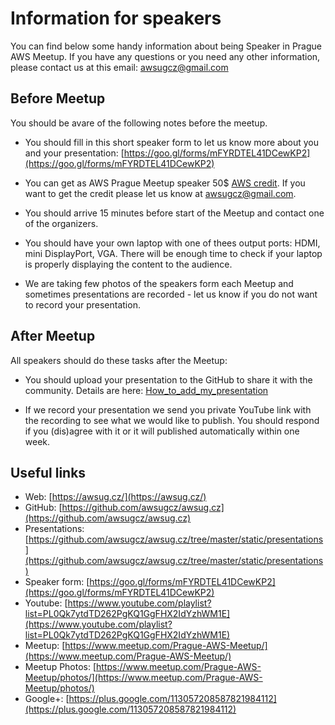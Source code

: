 # Information for speakers

You can find below some handy information about being Speaker in Prague AWS Meetup.
If you have any questions or you need any other information, please contact us at this email: [awsugcz@gmail.com](mailto:awsugcz@gmail.com)

## Before Meetup

You should be avare of the following notes before the meetup.

* You should fill in this short speaker form to let us know more about you and your presentation: [https://goo.gl/forms/mFYRDTEL41DCewKP2](https://goo.gl/forms/mFYRDTEL41DCewKP2)

* You can get as AWS Prague Meetup speaker 50$ [AWS credit](https://aws.amazon.com/awscredits/). If you want to get the credit please let us know at [awsugcz@gmail.com](mailto:awsugcz@gmail.com).

* You should arrive 15 minutes before start of the Meetup and contact one of the organizers.

* You should have your own laptop with one of thees output ports: HDMI, mini DisplayPort, VGA. There will be enough time to check if your laptop is properly displaying the content to the audience.

* We are taking few photos of the speakers form each Meetup and sometimes presentations are recorded - let us know if you do not want to record your presentation.

## After Meetup

All speakers should do these tasks after the Meetup:

* You should upload your presentation to the GitHub to share it with the community. Details are here: [How_to_add_my_presentation](How_to_add_my_presentation.md)

* If we record your presentation we send you private YouTube link with the recording to see what we would like to publish. You should respond if you (dis)agree with it or it will published automatically within one week.

## Useful links

* Web: [https://awsug.cz/](https://awsug.cz/)
* GitHub: [https://github.com/awsugcz/awsug.cz](https://github.com/awsugcz/awsug.cz)
* Presentations: [https://github.com/awsugcz/awsug.cz/tree/master/static/presentations](https://github.com/awsugcz/awsug.cz/tree/master/static/presentations)
* Speaker form: [https://goo.gl/forms/mFYRDTEL41DCewKP2](https://goo.gl/forms/mFYRDTEL41DCewKP2)
* Youtube: [https://www.youtube.com/playlist?list=PL0Qk7ytdTD262PgKQ1GgFHX2IdYzhWM1E](https://www.youtube.com/playlist?list=PL0Qk7ytdTD262PgKQ1GgFHX2IdYzhWM1E)
* Meetup: [https://www.meetup.com/Prague-AWS-Meetup/](https://www.meetup.com/Prague-AWS-Meetup/)
* Meetup Photos: [https://www.meetup.com/Prague-AWS-Meetup/photos/](https://www.meetup.com/Prague-AWS-Meetup/photos/)
* Google+: [https://plus.google.com/113057208587821984112](https://plus.google.com/113057208587821984112)
